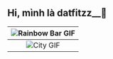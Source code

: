 ## Hi, mình là datfitzz__👋
| ![Rainbow Bar GIF](https://c.tenor.com/Xr_cLf5i-Z0AAAAd/tenor.gif) |
|:---:|
| ![City GIF](https://c.tenor.com/JO11AZatqkkAAAAd/tenor.gif) |

<!--
**datuvwxyz/datuvwxyz** is a ✨ _special_ ✨ repository because its `README.md` (this file) appears on your GitHub profile.

Here are some ideas to get you started:

- 🔭 I’m currently working on ...
- 🌱 I’m currently learning ...
- 👯 I’m looking to collaborate on ...
- 🤔 I’m looking for help with ...
- 💬 Ask me about ...
- 📫 How to reach me: ...
- 😄 Pronouns: ...
- ⚡ Fun fact: ...
-->
